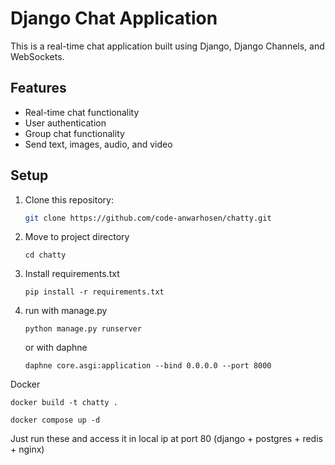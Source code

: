 # Django Chat Application

This is a real-time chat application built using Django, Django Channels, and WebSockets.

## Features

- Real-time chat functionality
- User authentication
- Group chat functionality
- Send text, images, audio, and video

## Setup

1. Clone this repository:

   ```bash
   git clone https://github.com/code-anwarhosen/chatty.git
   ```
2. Move to project directory

   ```
   cd chatty
   ```
3. Install requirements.txt

   ```
   pip install -r requirements.txt
   ```
4. run with manage.py

   ```
   python manage.py runserver
   ```

   or with daphne

   ```
   daphne core.asgi:application --bind 0.0.0.0 --port 8000
   ```


Docker

```
docker build -t chatty .
```

```
docker compose up -d
```

Just run these and access it in local ip at port 80 (django + postgres + redis + nginx)
